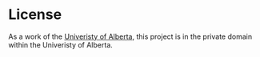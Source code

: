 # License

As a work of the [Univeristy of Alberta]([https://www.ualberta.ca/index.html]), this project is in the private domain within the Univeristy of Alberta.
